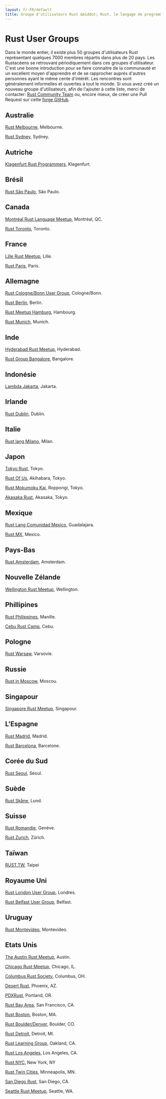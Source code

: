 ```yaml
---
layout: fr-FR/default
title: Groupe d'utilisateurs Rust &middot; Rust, le langage de programmation
---
```


# Rust User Groups
Dans le monde entier, il existe plus 50 groupes d'utilisateurs Rust représentant
quelques 7000 membres répartis dans plus de 20 pays. Les Rustacéens se retrouvant
périodiquement dans ces groupes d'utilisateur. C'est une bonne introduction pour se
faire connaitre de la communauté et un excellent moyen d'apprendre et de se rapprocher
auprés d'autres personnes ayant le même cente d'intérêt. Les rencontres sont généralement
informelles et ouvertes à tout le monde. Si vous avez créé un nouveau groupe d'utilisateurs, afin de l'ajouter à
cette liste, merci de contacter: [Rust Community Team](./team.html#Community) ou, encore
mieux, de créer une Pull Request sur cette [forge GitHub](https://github.com/rust-lang/rust-www/blob/master/user-groups.md).

## Australie

[Rust Melbourne](https://www.meetup.com/Rust-Melbourne/), Melbourne.

[Rust Sydney](https://www.meetup.com/Rust-Sydney/), Sydney.

## Autriche

[Klagenfurt Rust Programmers](https://www.meetup.com/Klagenfurt-Rust/), Klagenfurt.

## Brésil

[Rust São Paulo](https://www.meetup.com/Rust-Sao-Paulo-Meetup/), São Paulo.

## Canada

[Montréal Rust Language Meetup](https://www.meetup.com/Montreal-Rust-Language-Meetup/), Montréal, QC.

[Rust Toronto](https://www.meetup.com/Rust-Toronto/), Toronto.

## France

[Lille Rust Meetup](https://www.meetup.com/rust-lille/), Lille.

[Rust Paris](https://www.meetup.com/Rust-Paris/), Paris.

## Allemagne

[Rust Cologne/Bonn User Group](https://www.meetup.com/Rust-Cologne-Bonn/), Cologne/Bonn.

[Rust Berlin](https://www.meetup.com/Rust-Berlin/), Berlin.

[Rust Meetup Hamburg](https://www.meetup.com/Rust-Meetup-Hamburg/), Hambourg.

[Rust Munich](https://www.meetup.com/rust-munich/), Munich.

## Inde

[Hyderabad Rust Meetup](https://www.meetup.com/Hyderabad-Rust-Meetup/), Hyderabad.

[Rust Group Bangalore](https://www.facebook.com/groups/RustBLR/1579069959026339/), Bangalore.

## Indonésie

[Lambda Jakarta](https://www.meetup.com/Lambda-Jakarta/), Jakarta.

## Irlande

[Rust Dublin](https://www.meetup.com/Rust-Dublin/), Dublin.

## Italie

[Rust lang Milano](https://www.meetup.com/Rust-lang-Milano/), Milan.

## Japon

[Tokyo Rust](https://www.meetup.com/Tokyo-Rust-Meetup/), Tokyo.

[Rust Of Us](https://rust-of-us.doorkeeper.jp/), Akihabara, Tokyo.

[Rust Mokumoku Kai](https://rust.doorkeeper.jp/), Roppongi, Tokyo.

[Akasaka Rust](https://akasaka-rust.doorkeeper.jp/), Akasaka, Tokyo.

## Mexique

[Rust Lang Comunidad Mexico](https://www.meetup.com/rustlangmx/), Guadalajara.

[Rust MX](https://www.meetup.com/Rust-MX/), Mexico.

## Pays-Bas

[Rust Amsterdam](https://www.meetup.com/Rust-Amsterdam/), Amsterdam.

## Nouvelle Zélande

[Wellington Rust Meetup](https://www.meetup.com/Wellington-Rust-Meetup/), Wellington.

## Phillipines

[Rust Philippines](http://www.rustph.tech), Manille.

[Cebu Rust Camp](https://www.meetup.com/Cebu-Rust-Camp/), Cebu.

## Pologne

[Rust Warsaw](https://www.meetup.com/Rust-Warsaw/), Varsovie.

## Russie

[Rust in Moscow](https://www.meetup.com/Rust-%D0%B2-%D0%9C%D0%BE%D1%81%D0%BA%D0%B2%D0%B5/), Moscou.

## Singapour

[Singapore Rust Meetup](https://www.meetup.com/Singapore-Rust-Meetup/), Singapour.

## L'Espagne

[Rust Madrid](https://www.meetup.com/Rust-Madrid/), Madrid.

[Rust Barcelona](https://www.meetup.com/Rust-Barcelona/), Barcelone.

## Corée du Sud

[Rust Seoul](https://www.meetup.com/Rust-Seoul/), Séoul.

## Suède

[Rust Skåne](https://www.meetup.com/rust-skane/), Lund.

## Suisse

[Rust Romandie](https://www.meetup.com/rust-romandie/), Genève.

[Rust Zurich](https://www.meetup.com/Rust-Zurich/), Zürich.

## Taïwan

[RUST.TW](https://www.meetup.com/RUST-TW/), Taipei

## Royaume Uni

[Rust London User Group](https://www.meetup.com/Rust-London-User-Group/), Londres.

[Rust Belfast User Group](https://www.meetup.com/Rust-Belfast-Meetup/), Belfast.

## Uruguay

[Rust Montevideo](https://www.meetup.com/Rust-Montevideo/), Montevideo.

## Etats Unis

[The Austin Rust Meetup](https://www.meetup.com/Austin-Rust-Meetup/), Austin.

[Chicago Rust Meetup](https://www.meetup.com/Chicago-Rust-Meetup/), Chicago, IL.

[Columbus Rust Society](https://www.meetup.com/columbus-rs/), Columbus, OH.

[Desert Rust](https://www.meetup.com/Desert-Rustaceans/), Phoenix, AZ.

[PDXRust](https://www.meetup.com/PDXRust/), Portland, OR.

[Rust Bay Area](https://www.meetup.com/Rust-Bay-Area/), San Francisco, CA.

[Rust Boston](https://www.meetup.com/Boston-Rust-Meetup-25317522aNpHwZdw/), Boston, MA.

[Rust Boulder/Denver](https://www.meetup.com/Rust-Boulder-Denver/), Boulder, CO.

[Rust Detroit](https://www.meetup.com/rust-detroit/), Detroit, MI.

[Rust Learning Group](https://www.meetup.com/Rust-Learning-Group/), Oakland, CA.

[Rust Los Angeles](https://www.meetup.com/Rust-Los-Angeles/), Los Angeles, CA.

[Rust NYC](https://www.meetup.com/Rust-NYC/), New York, NY

[Rust Twin Cities](https://www.meetup.com/Rust-TC/), Minneapolis, MN.

[San Diego Rust](https://www.meetup.com/San-Diego-Rust/), San Diego, CA.

[Seattle Rust Meetup](https://www.meetup.com/Seattle-Rust-Meetup/), Seattle, WA.
